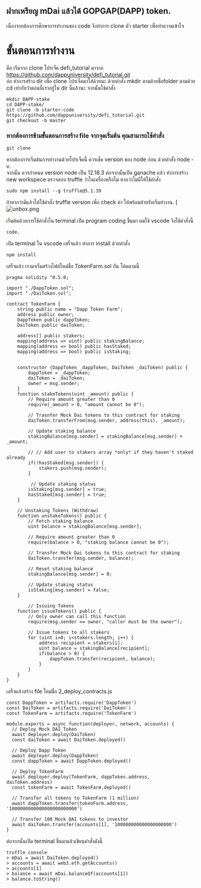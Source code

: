 ## ฝากเหรียญ mDai แล้วได้ GOPGAP(DAPP) token. 
เนื่องจากต้องการศึกษาการทำงานของ code จึงทำการ clone ตัว starter เพื่อทำความเข้าใจ

# ขั้นตอนการทำงาน
คือ เริ่มจาก clone โปรเจ็ค defi_tutorial มาจาก https://github.com/dappuniversity/defi_tutorial.git  
อ่อ ทำการสร้าง dir เพื่อ clone โปรเจ็คมาใส่ด้วยนะ ด้วยคำสั่ง mkdir ตามด้วยชื่อfolder  ตามด้วย cd เท่ากับว่าตอนนี้เราอยู่ใน dir นี้แล้วนะ 
จากนั้นใช้คำสั่ง 
```
mkdir DAPP-stake
cd DAPP-stake/
git clone -b starter-code https://github.com/dappuniversity/defi_tutorial.git
git checkout -b master 
```
### หากต้องการข้ามขั้นตอนการสร้าง file จากจุดเริ่มต้น คุณสามารถใช้คำสั่ง 
```
git clone 
```
หากต้องการเริ่มต้นการทำงานด้วยโปรเจ็คนี้ ควรเช็ค version ของ node ก่อน ด้วยคำสั่ง node -v.  
จากนั้น ควรกำหนด version node เป็น 12.18.3
ต่อจากนั้นเปิด ganache แล้ว ทำการสร้าง new workspece
ตรวจสอบ truffle ว่าในเครื่องหรือไม่ หากว่าไม่มีให้ใช้คำสั่ง
```
sudo npm install --g truffle@5.1.39
```
ถ้าหากว่ามีแล้วให้ใช้คำสั่ง truffle version เพื่อ check ค่า ให้พร้อมสำหรับเริ่มทำงาน. 
[![unbox.png](https://i.postimg.cc/cLfFt2N1/138284470-777593626175114-932504662699652668-n.png)

เริ่มต้นด้วยการใช้คำสั่งใน terminal เปิด program coding ขึ้นมา ผมใช้ vscode จึงใช้คำสั่งนี้
```
code.
```
เปิด terminal ใน vscode เสร็จแล้ว ทำการ install ด้วยคำสั่ง
```
npm install
```
เสร็จแล้ว เรามาเริ่มสร้างไฟล์ใหม่ชื่อ TokenFarm.sol กัน โค้ดตามนี้
```
pragma solidity ^0.5.0;

import "./DappToken.sol";
import "./DaiToken.sol";

contract TokenFarm {
    string public name = "Dapp Token Farm";
    address public owner;
    DappToken public dappToken;
    DaiToken public daiToken;

    address[] public stakers;
    mapping(address => uint) public stakingBalance;
    mapping(address => bool) public hasStaked;
    mapping(address => bool) public isStaking;


    constructor (DappToken _dappToken, DaiToken _daiToken) public {
        dappToken = _dappToken;
        daiToken = _daiToken;
        owner = msg.sender;
    }
    function stakeTokens(uint _amount) public {
        // Require amount greater than 0
        require(_amount > 0, "amount cannot be 0");

        // Trasnfer Mock Dai tokens to this contract for staking
        daiToken.transferFrom(msg.sender, address(this), _amount);

        // Update staking balance
        stakingBalance[msg.sender] = stakingBalance[msg.sender] + _amount;

        // // Add user to stakers array *only* if they haven't staked already
        if(!hasStaked[msg.sender]) {
            stakers.push(msg.sender);
        }

         // Update staking status
        isStaking[msg.sender] = true;
        hasStaked[msg.sender] = true;
    }

    // Unstaking Tokens (Withdraw)
    function unstakeTokens() public {
        // Fetch staking balance
        uint balance = stakingBalance[msg.sender];

        // Require amount greater than 0
        require(balance > 0, "staking balance cannot be 0");

        // Transfer Mock Dai tokens to this contract for staking
        daiToken.transfer(msg.sender, balance);

        // Reset staking balance
        stakingBalance[msg.sender] = 0;

        // Update staking status
        isStaking[msg.sender] = false;
    }

        // Issuing Tokens
    function issueTokens() public {
        // Only owner can call this function
        require(msg.sender == owner, "caller must be the owner");

        // Issue tokens to all stakers
        for (uint i=0; i<stakers.length; i++) {
            address recipient = stakers[i];
            uint balance = stakingBalance[recipient];
            if(balance > 0) {
                dappToken.transfer(recipient, balance);
            }
        }
    }
}
```
เสร็จแล้วสร้าง file ใหม่ชื่อ 2_deploy_contracts.js

```
const DappToken = artifacts.require('DappToken')
const DaiToken = artifacts.require('DaiToken')
const TokenFarm = artifacts.require('TokenFarm')

module.exports = async function(deployer, network, accounts) {
  // Deploy Mock DAI Token
  await deployer.deploy(DaiToken)
  const daiToken = await DaiToken.deployed()

  // Deploy Dapp Token
  await deployer.deploy(DappToken)
  const dappToken = await DappToken.deployed()

  // Deploy TokenFarm
  await deployer.deploy(TokenFarm, dappToken.address, daiToken.address)
  const tokenFarm = await TokenFarm.deployed()

  // Transfer all tokens to TokenFarm (1 million)
  await dappToken.transfer(tokenFarm.address, '1000000000000000000000000')

  // Transfer 100 Mock DAI tokens to investor
  await daiToken.transfer(accounts[1], '100000000000000000000')
}
```
ต่อจากนั้นเปิด terminal ขึ้นมาแล้วเขียนคำสั่งดังนี้
```
truffle console
> mDai = await DaiToken.deployed()
> accounts = await web3.eth.getAccounts()
> accounts[1]
> balance = await mDai.balanceOf(accounts[1])
> balance.toString()
```



















